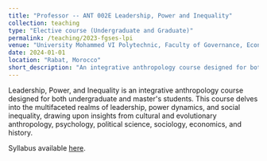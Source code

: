 ```yaml
---
title: "Professor -- ANT 002E Leadership, Power and Inequality"
collection: teaching
type: "Elective course (Undergraduate and Graduate)"
permalink: /teaching/2023-fgses-lpi
venue: "University Mohammed VI Polytechnic, Faculty of Governance, Economics and Social Sciences"
date: 2024-01-01
location: "Rabat, Morocco"
short_description: "An integrative anthropology course designed for both undergraduate and master's students which delves into the multifaceted realms of leadership, power dynamics, and social inequality, drawing upon insights from cultural and evolutionary anthropology, psychology, political science, sociology, economics, and history."
---
```


Leadership, Power, and Inequality is an integrative anthropology course designed for both undergraduate and master's students. This course delves into the multifaceted realms of leadership, power dynamics, and social inequality, drawing upon insights from cultural and evolutionary anthropology, psychology, political science, sociology, economics, and history.

Syllabus available [here](/files/ANT002E_LPI.pdf).